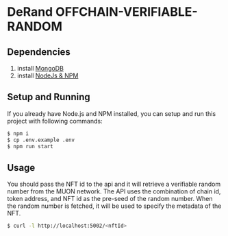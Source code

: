 # DeRand OFFCHAIN-VERIFIABLE-RANDOM

## Dependencies

1. install [MongoDB](https://www.mongodb.com/docs/manual/installation/)
2. install [NodeJs & NPM](https://docs.npmjs.com/downloading-and-installing-node-js-and-npm)

## Setup and Running

If you already have Node.js and NPM installed, you can setup and run this project with following commands:

```bash
$ npm i  
$ cp .env.example .env
$ npm run start
```
## Usage

You should pass the NFT id to the api and it will retrieve a verifiable random number from the MUON network. The API uses the combination of chain id, token address, and NFT id as the pre-seed of the random number. When the random number is fetched, it will be used to specify the metadata of the NFT.

```bash
$ curl -l http://localhost:5002/<nftId>
```